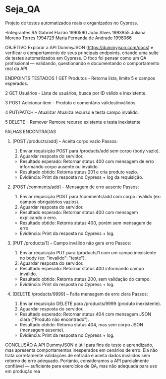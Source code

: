 # Seja_QA
Projeto de testes automatizados reais e organizados no Cypress.

-Integrantes                RA
Gabriel Flazão              1990590
João Alves                  1993855
Juliana Moreno Torres       1994729
Maria Fernanda de Andrade   1998066

OBJETIVO
Explorar a API DummyJSON (https://dummyjson.com/docs) e verificar o comportamento de seus
principais endpoints, criando uma suíte de testes automatizados em Cypress. O foco foi pensar
como um QA profissional — validando, questionando e documentando o comportamento real da
API.

ENDPOINTS TESTADOS
1 GET Produtos  -  Retorna lista, limite 5 e campos esperados.

2 GET Usuários -  Lista de usuários, busca por ID válido e inexistente.

3 POST Adicionar item -  Produto e comentário válidos/inválidos.

4 PUT/PATCH –  Atualizar Atualiza recurso e testa campo inválido.

5 DELETE –  Remover Remove recurso existente e testa inexistente

FALHAS ENCONTRADAS

1. [POST /products/add] – Aceita corpo vazio
  Passos:
    1. Enviar requisição POST para /products/add sem corpo (body vazio).
    2. Aguardar resposta do servidor.

    - Resultado esperado: Retornar status 400 com mensagem de erro informando corpo ausente ou inválido.
    - Resultado obtido: Retorna status 201 e cria produto vazio.
    - Evidência: Print da resposta no Cypress + log da requisição.

2. [POST /comments/add] – Mensagem de erro ausente
  Passos:
    1. Enviar requisição POST para /comments/add com corpo inválido (ex: campos obrigatórios vazios).
    2. Aguardar resposta do servidor.

    - Resultado esperado: Retornar status 400 com mensagem explicando o erro.
    - Resultado obtido: Retorna status 400, porém sem mensagem de erro.
    - Evidência: Print da resposta no Cypress + log.

3. [PUT /products/1] – Campo inválido não gera erro
  Passos:
    1. Enviar requisição PUT para /products/1 com um campo inexistente no body (ex: "invalido": "teste").
    2. Aguardar resposta do servidor.

    - Resultado esperado: Retornar status 400 informando campo inválido.
    - Resultado obtido: Retorna status 200, sem validação do campo.
    - Evidência: Print da resposta no Cypress + log.

4. [DELETE /products/9999] – Falta mensagem de erro clara
  Passos:
    1. Enviar requisição DELETE para /products/9999 (produto inexistente).
    2. Aguardar resposta do servidor.
    
    - Resultado esperado: Retornar status 404 com mensagem JSON clara (“Produto não encontrado”).
    - Resultado obtido: Retorna status 404, mas sem corpo JSON (mensagem ausente).
    - Evidência: Print da resposta no Cypress + log.

CONCLUSÃO
A API DummyJSON é útil para fins de teste e aprendizado, mas apresenta comportamentos
inesperados em cenários de erro. Ela não trata corretamente validações de entrada e aceita dados
inválidos sem retorno de erro adequado. Portanto, consideramos a API parcialmente confiável —
suficiente para exercícios de QA, mas não adequada para uso em produção rea